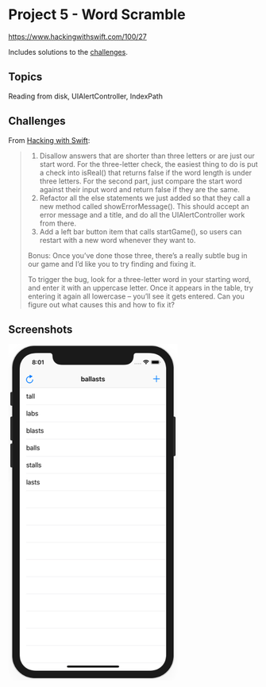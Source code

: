 # Project 5 - Word Scramble

https://www.hackingwithswift.com/100/27

Includes solutions to the [challenges](https://www.hackingwithswift.com/read/5/7/wrap-up).

## Topics

Reading from disk, UIAlertController, IndexPath

## Challenges

From [Hacking with Swift](https://www.hackingwithswift.com/read/5/7/wrap-up):
>1. Disallow answers that are shorter than three letters or are just our start word. For the three-letter check, the easiest thing to do is put a check into isReal() that returns false if the word length is under three letters. For the second part, just compare the start word against their input word and return false if they are the same.
>2. Refactor all the else statements we just added so that they call a new method called showErrorMessage(). This should accept an error message and a title, and do all the UIAlertController work from there.
>3. Add a left bar button item that calls startGame(), so users can restart with a new word whenever they want to.
>
>Bonus: Once you’ve done those three, there’s a really subtle bug in our game and I’d like you to try finding and fixing it.
>
>To trigger the bug, look for a three-letter word in your starting word, and enter it with an uppercase letter. Once it appears in the table, try entering it again all lowercase – you’ll see it gets entered. Can you figure out what causes this and how to fix it?

## Screenshots

![screenshot1](screenshots/screen01.png)
